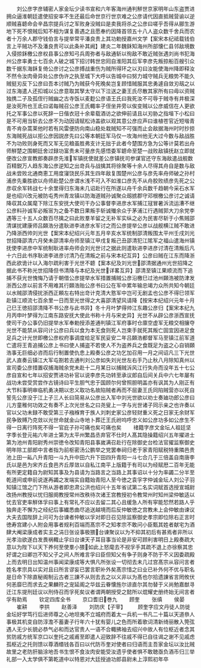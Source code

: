 <!-- { "loadSidebar": true } -->
　　刘公彦字彦辅密人家金坛少读书宣和六年客海州通判觧世京家明年山东盗贾进拥众逼淮朝廷遣使招安率不生还最后命世京行世京难之公彦请代因直抵贼营谕以逆顺贼喜聼命会辛昌宗提兵讨之军败身没贼曰是卖我将杀之公彦曰嗟乎吾得从郦生游地下死不恨贼后知不相为谋复善遇之且愿奉约因降首领五十八人盗众数千舍兵而农者十万余人郡守钱伯言与提举常平潘良贵上其功勅授嘉州文学【案宋本纪祗载钱伯言上平贼功不及潘良贵可以此条补其阙】建炎二年魏鉌知海州所部懐仁县邻敌境数入侵掠鉌檄公彦权县事公彦知弓兵周弥者与敌通斩以徇敌不敢近贼张遇刘尚书犯海州公彦率勇士七百余人破之城下招讨韩世忠囘自淮阳其后军李彦先叛掠船百艘引众数千据东海鉌复倚公彦讨之公彦搏战重伤为贼所得环之以刃曰汝能使海州降即释汝不然令汝肉骨异处公彦伪许之执至城下大呼以告城中曰努力城守贼兵无粮势不能久贼挺刃反下公彦曰吾本讨贼乃为贼获今死晚矣岂复顾惜贼服其忠勇遽自敛刃刼之以过东海遣人还扣城以公彦意取其孥太守以下泣送之妻王氏尽散其家所有曰毋以资贼独携二子及孤侄行贼幽之古寺饭以麦麨公彦语王氏曰我死汝不可辱于贼寺有井极深是汝死所也王氐曰诺每贼召公彦王氏輙率子侄坐井旁以俟变贼以公彦威信在人更欲托之军事公彦以死辞一日偕衣冠十余辈载酒访之欲伸前请且以刃胁之指堦下小松曰是不可用当斩去公彦不为动因请赋松诗盖欲以观其意公彦应声曰谁植苍官近短堦青青不肯杂蒿莱他时若有风雷便防向南山稳处栽贼知不可强而止会敌据海州时时抄掠东海贼死战以拒公彦因説彦先曰公等本朝廷军马仅一攻海州他无大过今数与敌战胜不为功败则身死而又军无见粮虽胜弗支计无拙于此者今楚围方急为公等计莫若出舟师觧楚之围朝廷舍过録功富贵未可量彦先感悟委军聼命至楚一战败敌镇抚赵立即就便改公彦宣教郎奏辟彦先淮军镇抚使就差公彦镇抚司参谋官还守东海敌遣战舰数百精鋭万人趋东海公彦逆知之出竒兵与战擒其将徐聚等十余人尽得其舟自是数与敌战未尝败北通商恵工用度寖饶民乐其生四年敌复围楚州公彦与彦先率舟师破之孙村浦彦先乗胜欲以舟师赴楚公彦谓水浅不可入不如淮口彦先不从舟胶败绩彦先死之公彦収余军转战七十余里得归东海未几诏赴行在所遂以舟千余兵数千趋朝今采石水军是也绍兴改元被防屯秀州青龙镇以防海道贼孙诚聚众刼掳郡守邓根檄公彦讨之诚请降収其众属麾下除江东安抚大使司干办公事督李进彦水军捕江冦冒暑泝流运漕不继公彦料孙诚军必叛宻为之备不数日果叛手斩诚殱余众于茅浦江行遇贼郭大刀余党李遇等三十五人众数百尽擒之曰此败羣羊留之无补军实纵之必为民害尽斩于小焦贼邵清谋扰建康师吕頥浩分遣耿进李进彦水军讨之而公彦提举公彦以战舰横江贼不敢进乃降浙西帅刘光世【案宋本纪绍兴元年五月辛亥水军统制邵清叛围太平州壬戌刘光世招降邵清六月癸未邵清率舟师至镇江甲戌复叛己丑邵清犯江隂军之福山遣海州镇抚使李进彦中军统制耿进率舟师会刘光世讨之据此则遣耿进李进彦讨清在清叛后凡十六日此书序耿进李进彦讨清乃在清叛之前与宋本纪互异】公彦曰贼在江东而降浙西此欲诡计以入海尔疏利害于光世不聼【案本纪及刘光世邵清据通州光世招降之据此书不称光世招降但书清降与本纪及光世详畧互异】邵清至镇江果顺流而下追捕不获光世愧悔乃请于朝借公彦提举水军措置捕贼公彦沿檄巳过池州頥浩被防津发浙西公彦以前言不用难其行頥浩贻公彦书曰公在军中累年输忠竭力众所共知今朝廷以水贼邵清侵扰浙西正頼左右特出竒计克清大憝军中岂可无剧孟也公彦不得巳领军赴镇江顺流七百余里一日而至光世得之大喜邵清望风请降【按宋本纪绍兴元年十月己巳王徳招邵清降不书公彦与此书异】冬十月叶梦得帅江东趣公彦归【案宋本纪九月丙申叶梦得为江南东路安抚大使此书称十月与宋史异】光世不从辟公彦浙西宣抚使司干办公事仍旧提举水军奉勅授添差通判镇江军府事时仓廪空虚军无粮交相攘夺光世不能禁从容问计公彦曰兵以食为本无食则死人岂束手就死其叛亡固宜因进足食足兵之计光世即檄公彦权府事调度给足军民妥安二年吕頥浩都督军马至镇江前军道亡遣将王青追捕公彦上书曰使人捕盗不若使人不为盗养兵之食既足为盗之心自销頥浩事无巨细必咨而后行制置使仇悆上殿奏公彦之功乞加召用一月之间诏凡三下光世武人直奏云镇江大军屯劄若去通判刘公彦如失刘光世左右手乃止秋八月除知真州以宣司委公彦措置収捕海贼余党未赴十二月某日以捕贼泝风江行失舟而没年五十七公彦自宣和七年以招安贾进功补官以说李彦先功转至承议郎自后间关兵中六七年屡有战功未尝受赏尝作古镜诗曰平生胆气忠于国顾尔何曾照胆明盖亦有讽其为人刚正有大节料事明审临机勇决期以忠义取功名故陷贼者再而不屈妻王氏同陷贼营亦以死自誓先公彦没于江上子三人长曰简易从公彦出入军中刘光世欲以劝士奏廸功郎公彦曰儿方童稚何功效之有奏不上次光世名之曰尧叟上一字与光世诸子同示亲之也许奏以官以父功未録不敢受第三子襁褓育于族人刘刺史家公彦轻财重义死之日家无余财军民争致赙乃克敛以光世命就金山寺地卜葬迁王氏祔呜呼忠义如公彦功多如公彦生不得一日离行阵死不得一官庇子孙可痛也矣可痛也矣
　　禇籍字彦文金坛人祖廷坚字季长登元祐六年进士第为太平州繁昌丞弃官不仕时人髙其隐操籍绍兴五年擢进士第为池州青阳尉秀州崇徳令改知青阳县事嵗满召赴行在除御史台检法官擢监察御史明年除工部郎中言者指为前枢密汤公鹏举之党罢奉祠归老于家青阳赋税特重隣邑贵池上田一畆八升青阳一斗九升中田六升下田四升青阳一斗七合几于三倍盖自南唐李氏以是邑为宋齐丘食邑齐丘厚敛以自私江南平上版籍于有司以为经赋厯二百年无能有所更定籍自为尉知其事及为县请为当路言之当路上其事诏以十分为率蠲二分半至乾道间或申前说遂再蠲之发端实自籍始青阳人至今徳之袁孚字仲诚金坛人刘公子羽知镇江馆之门下所从游者即忠肃公洪也绍兴十五年省试第二名实词赋首选授宣城尉改扬州教授以忧归服阕教授常州改秩待次诸王宫教授初令教常州时知州梁仲敏适以忧去官吏率觧体孚曰事上有常礼不应以去留二其心且缓急人所有寜能恝然若路人乎独奔走不懈为之经纪后事纎悉曲尽追送越境而后反仲敏徳之宫教未上会仲敏由谏议大夫去国陛辞上问可为台谏者仲敏以孚对即日召见除监察御史孝宗即位除右正言时徳寿宫建小人附会用事者规利百端而髙宗不之知孝宗不敢问小臣甄其姓者献宅为酒肆大阉梁康成者实主之涓日张设事极猥台谏聚议以为不抑其初后有甚焉者非所以光孝治欲遂白发畏祸輙止孚曰台谏天子耳目事当论是非安可顾利害明日上殿奏疏大意以为陛下以天下养何至使羣小猥如此上怒麾去不视孚手其疏不退上亦徐察其忠好谓之曰卿岂不知父子之间人所难言孚曰臣但知父有争子则身不防于不义因委疏殿上而去明日出知温州事闻梁康成等大惧凡所张设一切彻去未几过宫髙宗从容问言者姓名孝宗具以实对且曰所言谬妄已罢言职补外矣髙宗惜之曰业已补外何不优与职名是日命下除直秘阁制云古者三諌不从则去去之以义非以为髙也尔拾遗諌省言罔攸伏何恙靡巳而求去之果麟符之宠延阁之华兹云眷懐旌尔谅直尔其勿替于义尚勉嘉猷寻迁江东提刑廷议以刑侍召而孚死矣议者谓两朝授受之懿所以焜耀史册终始无间言者孚有助焉
　　钦定四库全书
　　京口耆旧巻九
　　顾奎
　　张缜
　　侯晏
　　崔耕
　　李拱
　　赵善泽
　　刘防庆【子宰】
　　顾奎字应文丹徒人防徙金坛好学笃行后进师尊之心地坦夷不立城府而着太一兵机一书凡二十篇以天道叅人事极其机变自防淳澹不蓄妻子行年六十犹有婴儿之色而所着歌词清新绮丽散入筦弦遇人无少长貌必恭气必和而达官贵人一语不合輙拂袖去绍兴中故人有位枢近者念其贫防戚方统军京口以奎托之戚甫至即遣人迎致辞不往戚不得已自往谒之谢不见戚虑孤枢近之托则馈以尊酒缗钱各百曰以代防币奎对使者曰归语而主吾家金坛以汝比贼故里之老防肝脑涂地吾书生恨不食汝肉安能受汝遗乎使者惧不敢聴亟负酒币归三举礼部一入太学俱不第乾道中以特恩对大廷授迪功郎县尉未上淳熙初年卒
